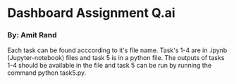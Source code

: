 # Dashboard Assignment Q.ai

### By: Amit Rand

Each task can be found acccording to it's file name. Task's 1-4 are in .ipynb (Jupyter-notebook) files and task 5 is in a python file. The outputs of tasks 1-4 should be available in the file and task 5 can be run by running the command python task5.py. 